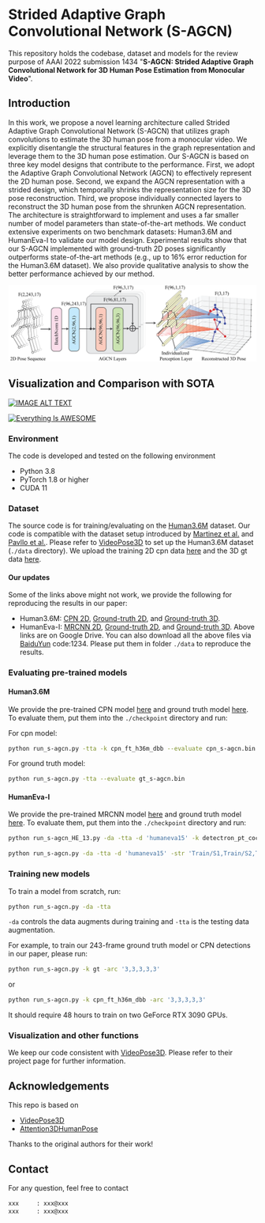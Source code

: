 # Strided Adaptive Graph Convolutional Network (S-AGCN)
This repository holds the codebase, dataset and models for the review purpose of AAAI 2022 submission 1434 "**S-AGCN: Strided Adaptive Graph Convolutional Network for 3D Human Pose Estimation from Monocular Video**".

## Introduction
In this work, we propose a novel learning architecture called Strided Adaptive Graph Convolutional Network (S-AGCN) that utilizes graph convolutions to estimate the 3D human pose from a monocular video. We explicitly disentangle the structural features in the graph representation and leverage them to the 3D human pose estimation. Our S-AGCN is based on three key model designs that contribute to the performance. First, we adopt the Adaptive Graph Convolutional Network (AGCN) to effectively represent the 2D human pose. Second, we expand the AGCN representation with a strided design, which temporally shrinks the representation size for the 3D pose reconstruction. Third, we propose individually connected layers to reconstruct the 3D human pose from the shrunken AGCN representation. The architecture is straightforward to implement and uses a far smaller number of model parameters than state-of-the-art methods. We conduct extensive experiments on two benchmark datasets: Human3.6M and HumanEva-I to validate our model design. Experimental results show that our S-AGCN implemented with ground-truth 2D poses significantly outperforms state-of-the-art methods (e.g., up to 16% error reduction for the Human3.6M dataset). We also provide qualitative analysis to show the better performance achieved by our method.

<div align="center">
    <img src="figures/architecture.png">
</div>

## Visualization and Comparison with SOTA
[![IMAGE ALT TEXT](http://img.youtube.com/vi/eI-8FEiTLdA/0.jpg)](http://www.youtube.com/watch?v=eI-8FEiTLdA "Qualitative Analysis for S-AGCN")

[![Everything Is AWESOME](https://drive.google.com/file/d/1-n9eLoNx2AGVNyF6vFNjKQGT7GpHGwhq/view?usp=sharing)](https://youtu.be/eI-8FEiTLdA?t=35s "Everything Is AWESOME")

### Environment

The code is developed and tested on the following environment

* Python 3.8
* PyTorch 1.8 or higher
* CUDA 11

### Dataset

The source code is for training/evaluating on the [Human3.6M](http://vision.imar.ro/human3.6m) dataset. Our code is compatible with the dataset setup introduced by [Martinez et al.](https://github.com/una-dinosauria/3d-pose-baseline) and [Pavllo et al.](https://github.com/facebookresearch/VideoPose3D). Please refer to [VideoPose3D](https://github.com/facebookresearch/VideoPose3D) to set up the Human3.6M dataset (`./data` directory). We upload the training 2D cpn data [here](https://drive.google.com/file/d/131EnG8L0-A9DNy9bfsqCSrG1n5GnzwkO/view?usp=sharing) and the 3D gt data [here](https://drive.google.com/file/d/1nbscv_IlJ-sdug6GU2KWN4MYkPtYj4YX/view?usp=sharing).

#### Our updates
Some of the links above might not work, we provide the following for reproducing the results in our paper:
* Human3.6M: [CPN 2D](https://drive.google.com/file/d/1ayw5DI-CwD4XGtAu69bmbKVOteDFJhH5/view?usp=sharing), [Ground-truth 2D](https://drive.google.com/file/d/1U0Z85HBXutOXKMNOGks4I1ape8hZsAMl/view?usp=sharing), and [Ground-truth 3D](https://drive.google.com/file/d/13PgVNC-eDkEFoHDHooUGGmlVmOP-ri09/view?usp=sharing).
* HumanEva-I: [MRCNN 2D](https://drive.google.com/file/d/1IcO6NSp5O8mrjUTXadvfpvrKQRnhra88/view?usp=sharing), [Ground-truth 2D](https://drive.google.com/file/d/1UuW6iTdceNvhjEY2rFF9mzW93Fi1gMtz/view?usp=sharing), and [Ground-truth 3D](https://drive.google.com/file/d/1CtAJR_wTwfh4rEjQKKmABunkyQrvZ6tu/view?usp=sharing).
Above links are on Google Drive. You can also download all the above files via [BaiduYun]() code:1234.
Please put them in folder `./data` to reproduce the results.


### Evaluating pre-trained models
#### Human3.6M
We provide the pre-trained CPN model [here](https://drive.google.com/file/d/1dfmnDyhVC3l2zteigXepU2eXvmBnsBzM/view?usp=sharing) and ground truth model [here](https://drive.google.com/file/d/1Vu2c7fJFHP8v0GjBpJ2JTUPwGV3RlGRC/view?usp=sharing). To evaluate them, put them into the `./checkpoint` directory and run:

For cpn model:
```bash
python run_s-agcn.py -tta -k cpn_ft_h36m_dbb --evaluate cpn_s-agcn.bin
```

For ground truth model:
```bash
python run_s-agcn.py -tta --evaluate gt_s-agcn.bin
```

#### HumanEva-I
We provide the pre-trained MRCNN model [here](https://drive.google.com/file/d/1tRoDuygWSRWQsD9XuHCTHt13r0c5EZr6/view?usp=sharing) and ground truth model [here](https://drive.google.com/file/d/1IEqwcDtqQe70Vf3CilWARkrFE-gYRrkA/view?usp=sharing). To evaluate them, put them into the `./checkpoint` directory and run:

```bash
python run_s-agcn_HE_13.py -da -tta -d 'humaneva15' -k detectron_pt_coco -str 'Train/S1,Train/S2,Train/S3' -ste 'Validate/S1,Validate/S2,Validate/S3' -c 'checkpoint/humaneva' -a 'Walk,Jog,Box' -arc '3,3,3' -b 1024 --evaluate 96_detectron_pt_coco_27_supervised_epoch_990.bin --by-subject
```

```bash
python run_s-agcn.py -da -tta -d 'humaneva15' -str 'Train/S1,Train/S2,Train/S3' -ste 'Validate/S1,Validate/S2,Validate/S3' -c 'checkpoint/humaneva' -a 'Walk,Jog,Box' -arc '3,3,3' -b 1024 --evaluate 96_gt_27_supervised_epoch_819.bin --by-subject
```

### Training new models

To train a model from scratch, run:

```bash
python run_s-agcn.py -da -tta
```

`-da` controls the data augments during training and `-tta` is the testing data augmentation.

For example, to train our 243-frame ground truth model or CPN detections in our paper, please run:

```bash
python run_s-agcn.py -k gt -arc '3,3,3,3,3'
```

or

```bash
python run_s-agcn.py -k cpn_ft_h36m_dbb -arc '3,3,3,3,3'
```

It should require 48 hours to train on two GeForce RTX 3090 GPUs.

### Visualization and other functions

We keep our code consistent with [VideoPose3D](https://github.com/facebookresearch/VideoPose3D). Please refer to their project page for further information.

## Acknowledgements
This repo is based on
- [VideoPose3D](https://github.com/facebookresearch/VideoPose3D)
- [Attention3DHumanPose](https://github.com/lrxjason/Attention3DHumanPose)

Thanks to the original authors for their work!

## Contact
For any question, feel free to contact
```
xxx     : xxx@xxx
xxx     : xxx@xxx
```

